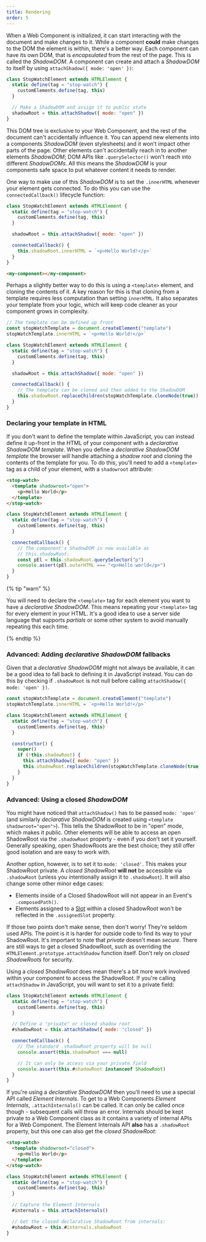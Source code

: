 ```yaml
---
title: Rendering
order: 5
---
```


When a Web Component is initialized, it can start interacting with the document and make changes to it. While a
component **could** make changes to the DOM the element is within, there's a better way. Each component can have its own
DOM, that is _encapsulated_ from the rest of the page. This is called the _ShadowDOM_. A component can create and attach
a _ShadowDOM_ to itself by using `attachShadow({ mode: 'open' })`:

```js
class StopWatchElement extends HTMLElement {
  static define(tag = "stop-watch") {
    customElements.define(tag, this)
  }

  // Make a ShadowDOM and assign it to public state
  shadowRoot = this.attachShadow({ mode: "open" })
}
```

This DOM tree is exclusive to your Web Component, and the rest of the document can't accidentally influence it. You can
append new elements into a components _ShadowDOM_ (even stylesheets) and it won't impact other parts of the page. Other
elements can't accidentally reach in to another elements _ShadowDOM_; DOM APIs like `.querySelector()` won't reach into
different _ShadowDOMs_. All this means the _ShadowDOM_ is your components safe space to put whatever content it needs to
render.

One way to make use of this _ShadowDOM_ is to set the `.innerHTML` whenever your element gets connected. To do this you
can use the `connectedCallback()` lifecycle function:

```js
class StopWatchElement extends HTMLElement {
  static define(tag = "stop-watch") {
    customElements.define(tag, this)
  }

  shadowRoot = this.attachShadow({ mode: "open" })

  connectedCallback() {
    this.shadowRoot.innerHTML = `<p>Hello World!</p>`
  }
}
```

```html
<my-component></my-component>
```

Perhaps a slightly better way to do this is using a `<template>` element, and cloning the contents of it. A key reason
for this is that cloning from a template requires less computation than setting `innerHTML`. It also separates your
template from your logic, which will keep code cleaner as your component grows in complexity.

```js
// The template can be defined up front
const stopWatchTemplate = document.createElement("template")
stopWatchTemplate.innerHTML = `<p>Hello World!</p>`

class StopWatchElement extends HTMLElement {
  static define(tag = "stop-watch") {
    customElements.define(tag, this)
  }

  shadowRoot = this.attachShadow({ mode: "open" })

  connectedCallback() {
    // The template can be cloned and then added to the ShadowDOM
    this.shadowRoot.replaceChildren(stopWatchTemplate.cloneNode(true))
  }
}
```

### Declaring your template in HTML

If you don't want to define the template within JavaScript, you can instead define it up-front in the HTML of your
component with a _declarative ShadowDOM template_. When you define a _declarative ShadowDOM template_ the browser will
handle attaching a _shadow root_ and cloning the contents of the template for you. To do this, you'll need to add a
`<template>` tag as a child of your element, with a `shadowroot` attribute:

```html
<stop-watch>
  <template shadowroot="open">
    <p>Hello World</p>
  </template>
</stop-watch>
```

```js
class StopWatchElement extends HTMLElement {
  static define(tag = "stop-watch") {
    customElements.define(tag, this)
  }

  connectedCallback() {
    // The component's ShadowDOM is now available as
    // this.shadowRoot:
    const pEl = this.shadowRoot.querySelector("p")
    console.assert(pEl.outerHTML === "<p>Hello world</p>")
  }
}
```

{% tip "warn" %}

You will need to declare the `<template>` tag for each element you want to have a _declarative ShadowDOM_. This means
repeating your `<template>` tag for every element in your HTML. It's a good idea to use a server side language that
supports _partials_ or some other system to avoid manually repeating this each time.

{% endtip %}

### Advanced: Adding _declarative ShadowDOM_ fallbacks

Given that a _declarative ShadowDOM_ might not always be available, it can be a good idea to fall back to defining it in
JavaScript instead. You can do this by checking if `.shadowRoot` is not null before calling
`attachShadow({ mode: 'open' })`.

```js
const stopWatchTemplate = document.createElement("template")
stopWatchTemplate.innerHTML = `<p>Hello World!</p>`

class StopWatchElement extends HTMLElement {
  static define(tag = "stop-watch") {
    customElements.define(tag, this)
  }

  constructor() {
    super()
    if (!this.shadowRoot) {
      this.attachShadow({ mode: "open" })
      this.shadowRoot.replaceChildren(stopWatchTemplate.cloneNode(true))
    }
  }
}
```

### Advanced: Using a closed _ShadowDOM_

You might have noticed that `attachShadow()` has to be passed `mode: 'open'` (and similarly _declarative ShadowDOM_ is
created using `<template shadowroot="open">`). This tells the ShadowRoot to be in "open" mode, which makes it public.
Other elements will be able to access an open ShadowRoot via the `.shadowRoot` property - even if you don't set it
yourself. Generally speaking, open ShadowRoots are the best choice; they still offer good isolation and are easy to work
with.

Another option, however, is to set it to `mode: 'closed'`. This makes your ShadowRoot private. A _closed ShadowRoot_
**will not** be accessible via `.shadowRoot` (unless you intentionally assign it to `.shadowRoot`). It will also change
some other minor edge cases:

- Elements inside of a Closed ShadowRoot will not appear in an Event's `.composedPath()`.
- Elements assigned to a [Slot][slots] within a closed ShadowRoot won't be reflected in the `.assignedSlot` property.

If those two points don't make sense, then don't worry! They're seldom used APIs. The point is it is harder for outside
code to find its way to your ShadowRoot. It's important to note that _private_ doesn't mean _secure_. There are still
ways to get a closed ShadowRoot, such as overriding the `HTMLElement.prototype.attachShadow` function itself. Don't rely
on _closed ShadowRoots_ for security.

Using a _closed ShadowRoot_ does mean there's a bit more work involved within your component to access the ShadowRoot.
If you're calling `attachShadow` in JavaScript, you will want to set it to a private field:

```js
class StopWatchElement extends HTMLElement {
  static define(tag = "stop-watch") {
    customElements.define(tag, this)
  }

  // Define a "private" or closed shadow root
  #shadowRoot = this.attachShadow({ mode: "closed" })

  connectedCallback() {
    // The standard .shadowRoot property will be null
    console.assert(this.shadowRoot === null)

    // It can only be access via your private field
    console.assert(this.#shadowRoot instanceof ShadowRoot)
  }
}
```

If you're using a _declarative ShadowDOM_ then you'll need to use a special API called _Element Internals_. To get to a
Web Components _Element Internals_, `.attachInternals()` can be called. It can only be called once though - subsequent
calls will throw an error. Internals should be kept private to a Web Component class as it contains a variety of
internal APIs for a Web Component. The Element Internals API **also** has a `.shadowRoot` property, but this one can
also get the _closed ShadowRoot_:

```html
<stop-watch>
  <template shadowroot="closed">
    <p>Hello World</p>
  </template>
</stop-watch>
```

```js
class StopWatchElement extends HTMLElement {
  static define(tag = "stop-watch") {
    customElements.define(tag, this)
  }

  // Capture the Element Internals
  #internals = this.attachInternals()

  // Get the closed declarative ShadowRoot from internals:
  #shadowRoot = this.#internals.shadowRoot
}
```

[slots]: /learn/components/slots
